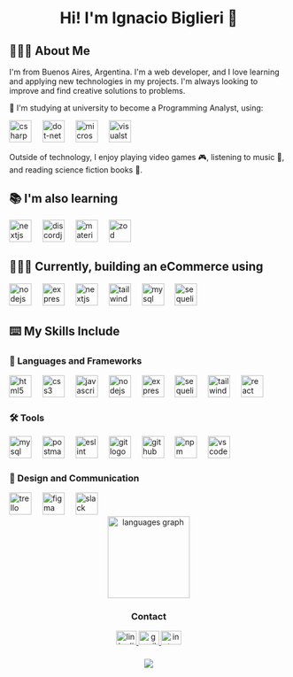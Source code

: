 <h1 align="center">Hi! I'm Ignacio Biglieri 👋</h1>

## 🙋🏻‍♂️ About Me

I'm from Buenos Aires, Argentina. I'm a web developer, and I love learning and applying new technologies in my projects. I'm always looking to improve and find creative solutions to problems.

🔭 I'm studying at university to become a Programming Analyst, using:

<div align="left"> 
    <img src="https://skillicons.dev/icons?i=cs" height="40" alt="csharp logo" />
    <img width="12" /> 
    <img src="https://skillicons.dev/icons?i=dotnet" height="40" alt="dot-net logo" /> 
    <img width="12" /> 
    <img src="https://cdn.jsdelivr.net/gh/devicons/devicon/icons/microsoftsqlserver/microsoftsqlserver-plain.svg" height="40" alt="microsoftsqlserver logo" /> 
    <img width="12" /> 
    <img src="https://cdn.jsdelivr.net/gh/devicons/devicon/icons/visualstudio/visualstudio-plain.svg" height="40" alt="visualstudio logo" />
</div>

Outside of technology, I enjoy playing video games 🎮, listening to music 🎵, and reading science fiction books 📖.

## 📚 I'm also learning

<div align="left"> 
    <img src="https://cdn.jsdelivr.net/gh/devicons/devicon/icons/nextjs/nextjs-original.svg" height="40" alt="nextjs logo" /> 
    <img width="12" /> 
    <img src="https://cdn.jsdelivr.net/gh/devicons/devicon/icons/discordjs/discordjs-original.svg" height="40" alt="discordjs logo" /> 
    <img width="12" /> 
    <img src="https://cdn.simpleicons.org/mui/007FFF" height="40" alt="materialui logo" /> 
    <img width="12" /> 
    <img src="https://api.iconify.design/simple-icons/zod.svg" height="40" alt="zod logo" /> 
</div>

## 👨🏻‍💻 Currently, building an eCommerce using

<div align="left"> 
    <img src="https://cdn.simpleicons.org/nodedotjs/339933" height="40" alt="nodejs logo" />
    <img width="12" /> 
    <img src="https://skillicons.dev/icons?i=express" height="40" alt="express logo" />
    <img width="12" /> 
    <img src="https://cdn.jsdelivr.net/gh/devicons/devicon/icons/nextjs/nextjs-original.svg" height="40" alt="nextjs logo" />  
    <img width="12" /> 
    <img src="https://skillicons.dev/icons?i=tailwind" height="40" alt="tailwindcss logo" /> 
    <img width="12" /> 
    <img src="https://cdn.simpleicons.org/mysql/4479A1" height="40" alt="mysql logo" /> 
    <img width="12" /> 
    <img src="https://skillicons.dev/icons?i=sequelize" height="40" alt="sequelize logo" /> 
</div>

## ⌨️ My Skills Include

### 🧬 Languages and Frameworks

<div align="left">
    <img src="https://skillicons.dev/icons?i=html" height="40" alt="html5 logo" /> 
    <img width="12" /> 
    <img src="https://skillicons.dev/icons?i=css" height="40" alt="css3 logo" /> 
    <img width="12" /> 
    <img src="https://skillicons.dev/icons?i=js" height="40" alt="javascript logo" /> 
    <img width="12" /> 
    <img src="https://cdn.simpleicons.org/nodedotjs/339933" height="40" alt="nodejs logo" /> 
    <img width="12" /> 
    <img src="https://skillicons.dev/icons?i=express" height="40" alt="express logo" /> 
    <img width="12" /> 
    <img src="https://skillicons.dev/icons?i=sequelize" height="40" alt="sequelize logo" /> 
    <img width="12" /> 
    <img src="https://skillicons.dev/icons?i=tailwind" height="40" alt="tailwindcss logo" /> 
    <img width="12" /> 
    <img src="https://cdn.jsdelivr.net/gh/devicons/devicon/icons/react/react-original.svg" height="40" alt="react logo" />
</div>

### 🛠 Tools

<div align="left">
    <img src="https://cdn.simpleicons.org/mysql/4479A1" height="40" alt="mysql logo" /> 
    <img width="12" /> 
    <img src="https://skillicons.dev/icons?i=postman" height="40" alt="postman logo" /> 
    <img width="12" /> 
    <img src="https://cdn.jsdelivr.net/gh/devicons/devicon/icons/eslint/eslint-original.svg" height="40" alt="eslint logo" /> 
    <img width="12" /> 
    <img src="https://cdn.jsdelivr.net/gh/devicons/devicon/icons/git/git-original.svg" height="40" alt="git logo" /> 
    <img width="12" /> 
    <img src="https://skillicons.dev/icons?i=github" height="40" alt="github logo"  />
    <img width="12" /> 
    <img src="https://cdn.jsdelivr.net/gh/devicons/devicon/icons/npm/npm-original-wordmark.svg" height="40" alt="npm logo" />
    <img width="12" /> 
    <img src="https://cdn.jsdelivr.net/gh/devicons/devicon/icons/vscode/vscode-original.svg" height="40" alt="vscode logo" />
</div>

### 🤳 Design and Communication

<div align="left">
    <img src="https://cdn.simpleicons.org/trello/0052CC" height="40" alt="trello logo" /> 
    <img width="12" /> 
    <img src="https://skillicons.dev/icons?i=figma" height="40" alt="figma logo" /> 
    <img width="12" /> 
    <img src="https://cdn.jsdelivr.net/gh/devicons/devicon/icons/slack/slack-original.svg" height="40" alt="slack logo" /> 
</div>

<div align="center"> 
    <img src="https://github-readme-stats.vercel.app/api/top-langs?username=IgnacioBiglieri&locale=en&hide_title=false&layout=compact&card_width=320&langs_count=5&theme=jolly&hide_border=false&order=2" height="148" alt="languages graph" /> 
</div>

<div align="center">

### Contact

 <a href="https://www.linkedin.com/in/ignaciobiglieri/" target="_blank"> 
  <img src="https://raw.githubusercontent.com/maurodesouza/profile-readme-generator/master/src/assets/icons/social/linkedin/default.svg" width="37" height="25" alt="linkedin" /> 
 </a> 
 <a href="mailto:ignaciobiglieri00@gmail.com" target="_blank"> 
    <img src="https://raw.githubusercontent.com/maurodesouza/profile-readme-generator/master/src/assets/icons/social/gmail/default.svg" width="37" height="25" alt="gmail" /> 
 </a> 
 <a href="https://www.instagram.com/nachobiglieri1/" target="_blank"> 
    <img src="https://raw.githubusercontent.com/maurodesouza/profile-readme-generator/master/src/assets/icons/social/instagram/default.svg" width="37" height="25" alt="instagram" /> 
 </a>
</div> 
 
 ###

<div align="center"> 
    <img src="https://visitor-badge.laobi.icu/badge?page_id=IgnacioBiglieri.IgnacioBiglieri&left_color=darkviolet&right_color=dimgrey" /> 
</div>
